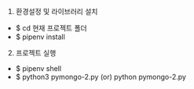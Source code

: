 1. 환경설정 및 라이브러리 설치

- $ cd 현재 프로젝트 폴더
- $ pipenv install

2. 프로젝트 실행

- $ pipenv shell
- $ python3 pymongo-2.py (or) python pymongo-2.py
